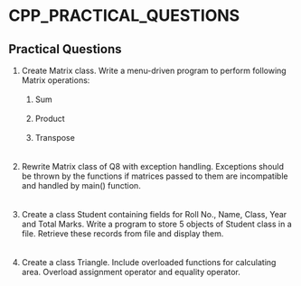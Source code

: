# CPP_PRACTICAL_QUESTIONS
<h2>Practical Questions</h2>
<p>
  <ol>
<li> Create Matrix class. Write a menu-driven program to perform following Matrix operations:<br><br>
  <ol>
<li> Sum</li><br>
<li> Product</li><br>
<li> Transpose</li><br><br>
  </li>
  </ol>
<li> Rewrite Matrix class of Q8 with exception handling. Exceptions should be thrown by the functions if matrices passed to them are incompatible and handled by main() function.</li><br><br>
<li> Create a class Student containing fields for Roll No., Name, Class, Year and Total Marks. Write a program to store 5 objects of Student class in a file. Retrieve these records from file and display them.</li><br><br>
<li> Create a class Triangle. Include overloaded functions for calculating area. Overload assignment operator and equality operator.</li><br><br>
</p>
